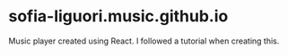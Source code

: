 # sofia-liguori.music.github.io
Music player created using React. I followed a tutorial when creating this. 

